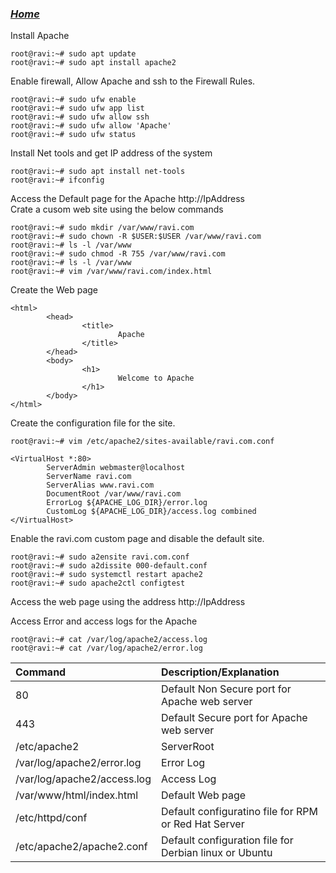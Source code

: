 ### *[Home](index.md)*

Install Apache
```
root@ravi:~# sudo apt update  
root@ravi:~# sudo apt install apache2 
```
Enable firewall, Allow Apache and ssh to the Firewall Rules.
```
root@ravi:~# sudo ufw enable
root@ravi:~# sudo ufw app list
root@ravi:~# sudo ufw allow ssh
root@ravi:~# sudo ufw allow 'Apache'
root@ravi:~# sudo ufw status
```
Install Net tools and get IP address of the system
```
root@ravi:~# sudo apt install net-tools
root@ravi:~# ifconfig
```
Access the Default page for the Apache http://IpAddress <br/>
Crate a cusom web site using the below commands
```
root@ravi:~# sudo mkdir /var/www/ravi.com
root@ravi:~# sudo chown -R $USER:$USER /var/www/ravi.com
root@ravi:~# ls -l /var/www
root@ravi:~# sudo chmod -R 755 /var/www/ravi.com
root@ravi:~# ls -l /var/www
root@ravi:~# vim /var/www/ravi.com/index.html
```
Create the Web page
```
<html>
        <head>
                <title>
                        Apache
                </title>
        </head>
        <body>
                <h1>
                        Welcome to Apache
                </h1>
        </body>
</html>
```
Create the configuration file for the site.
```
root@ravi:~# vim /etc/apache2/sites-available/ravi.com.conf

<VirtualHost *:80>
        ServerAdmin webmaster@localhost
        ServerName ravi.com
        ServerAlias www.ravi.com
        DocumentRoot /var/www/ravi.com
        ErrorLog ${APACHE_LOG_DIR}/error.log
        CustomLog ${APACHE_LOG_DIR}/access.log combined
</VirtualHost>
```
Enable the ravi.com custom page and disable the default site.
```
root@ravi:~# sudo a2ensite ravi.com.conf
root@ravi:~# sudo a2dissite 000-default.conf
root@ravi:~# sudo systemctl restart apache2
root@ravi:~# sudo apache2ctl configtest
```
Access the web page using the address http://IpAddress

Access Error and access logs for the Apache
```
root@ravi:~# cat /var/log/apache2/access.log
root@ravi:~# cat /var/log/apache2/error.log
```

|Command |Description/Explanation|
| :---  | :--- |
|80|Default Non Secure port for Apache web server|
|443|Default Secure port for Apache web server|
|/etc/apache2|ServerRoot|
|/var/log/apache2/error.log|Error Log|
|/var/log/apache2/access.log|Access Log|
|/var/www/html/index.html|Default Web page|
|/etc/httpd/conf|Default configuratino file for RPM or Red Hat Server|
|/etc/apache2/apache2.conf|Default configuration file for Derbian linux or Ubuntu|


